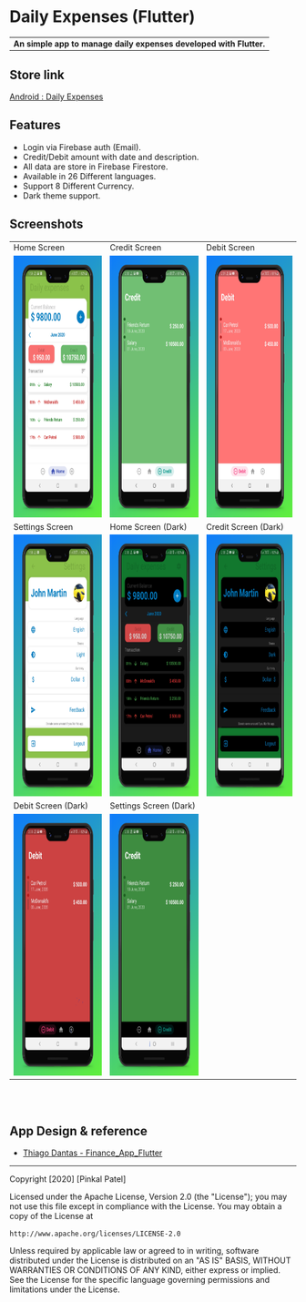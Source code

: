 
# Daily Expenses (Flutter)

<table>
<tr>
<td>
<strong>An simple app to manage daily expenses developed with Flutter.</strong>
</td>
</tr>
</table>

## Store link
[Android : Daily Expenses](https://play.google.com/store/apps/details?id=com.avinashproduct.dailyexpenses)

## Features

* Login via Firebase auth (Email).
* Credit/Debit amount with date and description.
* All data are store in Firebase Firestore.
* Available in 26 Different languages.
* Support 8 Different Currency.
* Dark theme support.



## Screenshots

<table>
  <tr>
    <td>Home Screen</td>
    <td>Credit Screen</td>
    <td>Debit Screen</td>
  </tr>
  <tr>
    <td valign="top"><img src="screenshot/Phone Screenshot 1.jpg" width=270 height=460></td>
    <td valing="top"><img src="screenshot/Phone Screenshot 2.jpg" width=270 height=460></td>
    <td valing="top"><img src="screenshot/Phone Screenshot 3.jpg" width=270 height=460></td>
  </tr>
  <tr>
    <td>Settings Screen</td>
    <td>Home Screen (Dark)</td>
    <td>Credit Screen (Dark)</td>
  </tr>
  <tr>
    <td valign="top"><img src="screenshot/Phone Screenshot 4.jpg" width=270 height=460></td>
    <td valign="top"><img src="screenshot/Phone Screenshot 5.jpg" width=270 height=460></td>
    <td valign="top"><img src="screenshot/Phone Screenshot 6.jpg" width=270 height=460></td>
  </tr>
  <tr>
    <td>Debit Screen (Dark)</td>
    <td>Settings Screen (Dark)</td>
  </tr>
  <tr>
    <td valign="top"><img src="screenshot/Phone Screenshot 7.jpg" width=270 height=460></td>
    <td valign="top"><img src="screenshot/Phone Screenshot 8.jpg" width=270 height=460></td>
  </tr>
 </table>

 <br>
<br>

## App Design & reference
- [Thiago Dantas - Finance_App_Flutter](https://github.com/td-santos/Finance_App_Flutter)

<hr>
Copyright [2020] [Pinkal Patel]

Licensed under the Apache License, Version 2.0 (the "License");
you may not use this file except in compliance with the License.
You may obtain a copy of the License at

    http://www.apache.org/licenses/LICENSE-2.0

Unless required by applicable law or agreed to in writing, software
distributed under the License is distributed on an "AS IS" BASIS,
WITHOUT WARRANTIES OR CONDITIONS OF ANY KIND, either express or implied.
See the License for the specific language governing permissions and
limitations under the License.
